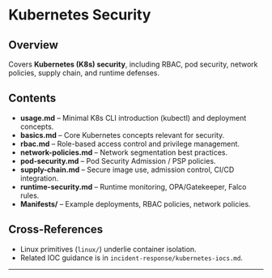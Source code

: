 # Kubernetes Security

## Overview
Covers **Kubernetes (K8s) security**, including RBAC, pod security, network policies, supply chain, and runtime defenses.  

## Contents
- **usage.md** – Minimal K8s CLI introduction (kubectl) and deployment concepts.
- **basics.md** – Core Kubernetes concepts relevant for security.
- **rbac.md** – Role-based access control and privilege management.
- **network-policies.md** – Network segmentation best practices.
- **pod-security.md** – Pod Security Admission / PSP policies.
- **supply-chain.md** – Secure image use, admission control, CI/CD integration.
- **runtime-security.md** – Runtime monitoring, OPA/Gatekeeper, Falco rules.
- **Manifests/** – Example deployments, RBAC policies, network policies.

## Cross-References
- Linux primitives (`linux/`) underlie container isolation.
- Related IOC guidance is in `incident-response/kubernetes-iocs.md`.

---
